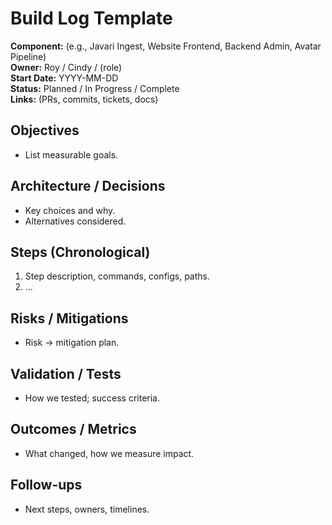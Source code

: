 # Build Log Template

**Component:** (e.g., Javari Ingest, Website Frontend, Backend Admin, Avatar Pipeline)  
**Owner:** Roy / Cindy / (role)  
**Start Date:** YYYY-MM-DD  
**Status:** Planned / In Progress / Complete  
**Links:** (PRs, commits, tickets, docs)

## Objectives
- List measurable goals.

## Architecture / Decisions
- Key choices and why.
- Alternatives considered.

## Steps (Chronological)
1. Step description, commands, configs, paths.
2. ...

## Risks / Mitigations
- Risk → mitigation plan.

## Validation / Tests
- How we tested; success criteria.

## Outcomes / Metrics
- What changed, how we measure impact.

## Follow-ups
- Next steps, owners, timelines.
